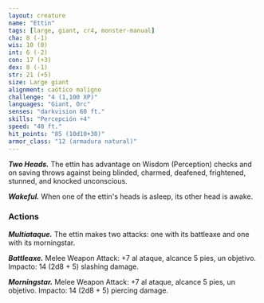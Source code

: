 ```yaml
---
layout: creature
name: "Ettin"
tags: [large, giant, cr4, monster-manual]
cha: 8 (-1)
wis: 10 (0)
int: 6 (-2)
con: 17 (+3)
dex: 8 (-1)
str: 21 (+5)
size: Large giant
alignment: caótico maligno
challenge: "4 (1,100 XP)"
languages: "Giant, Orc"
senses: "darkvision 60 ft."
skills: "Percepción +4"
speed: "40 ft."
hit_points: "85 (10d10+30)"
armor_class: "12 (armadura natural)"
---
```


***Two Heads.*** The ettin has advantage on Wisdom (Perception) checks and on saving throws against being blinded, charmed, deafened, frightened, stunned, and knocked unconscious.

***Wakeful.*** When one of the ettin's heads is asleep, its other head is awake.

### Actions

***Multiataque.*** The ettin makes two attacks: one with its battleaxe and one with its morningstar.

***Battleaxe.*** Melee Weapon Attack: +7 al ataque, alcance 5 pies, un objetivo. Impacto: 14 (2d8 + 5) slashing damage.

***Morningstar.*** Melee Weapon Attack: +7 al ataque, alcance 5 pies, un objetivo. Impacto: 14 (2d8 + 5) piercing damage.